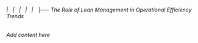 ###### |   |   |   |   |   ├── The Role of Lean Management in Operational Efficiency Trends

*Add content here*